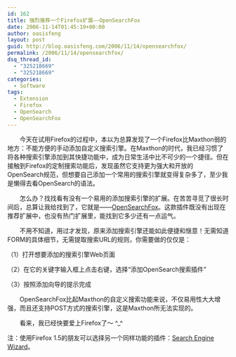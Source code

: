```yaml
---
id: 162
title: 强烈推荐一个Firefox扩展——OpenSearchFox
date: 2006-11-14T01:45:19+00:00
author: oasisfeng
layout: post
guid: http://blog.oasisfeng.com/2006/11/14/opensearchfox/
permalink: /2006/11/14/opensearchfox/
dsq_thread_id:
  - "325218669"
  - "325218669"
categories:
  - Software
tags:
  - Extension
  - Firefox
  - OpenSearch
  - OpenSearchFox
---
```

　　今天在试用Firefox的过程中，本以为总算发现了一个Firefox比Maxthon弱的地方：不能方便的手动添加自定义搜索引擎。在Maxthon的时代，我已经习惯了将各种搜索引擎添加到其快捷功能中，成为日常生活中比不可少的一个捷径。但在接触到Firefox的定制搜索功能后，发现虽然它支持更为强大和开放的OpenSearch规范，但想要自己添加一个常用的搜索引擎就变得复杂多了，至少我是懒得去看OpenSearch的语法。

　　怎么办？找找看有没有一个易用的添加搜索引擎的扩展。在苦苦寻觅了很长时间后，总算让我给找到了，它就是——[OpenSearchFox](https://addons.mozilla.org/firefox/3698/)。这款插件既没有出现在推荐扩展中，也没有热门扩展里，能找到它多少还有一点运气。

　　不用不知道，用过才发现，原来添加搜索引擎还能如此便捷和惬意！无需知道FORM的具体细节，无需提取搜索URL的规则，你需要做的仅仅是：

（1）打开想要添加的搜索引擎Web页面
  
（2）在它的关键字输入框上点击右键，选择“添加OpenSearch搜索插件”
  
（3）按照添加向导的提示完成

　　OpenSearchFox比起Maxthon的自定义搜索功能来说，不仅易用性大大增强，而且还支持POST方式的搜索引擎，这是Maxthon所无法实现的。

　　看来，我已经快要爱上Firefox了～ ^_^

注：使用Firefox 1.5的朋友可以选择另一个同样功能的插件：[Search Engine Wizard](http://addons.mozine.cn/firefox/176/)。